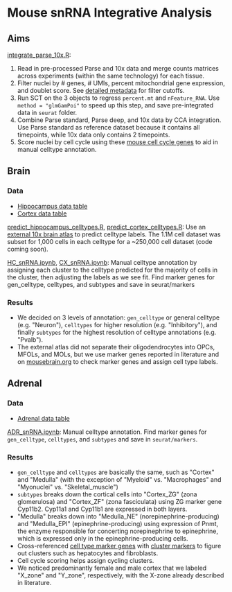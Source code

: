 # Mouse snRNA Integrative Analysis

## Aims
[integrate_parse_10x.R](https://github.com/erebboah/ENC4_Mouse_SingleCell/blob/master/snrna/scripts/integrate_parse_10x.R):
1. Read in pre-processed Parse and 10x data and merge counts matrices across experiments (within the same technology) for each tissue.
2. Filter nuclei by # genes, # UMIs, percent mitochondrial gene expression, and doublet score. See [detailed metadata](https://github.com/erebboah/ENC4_Mouse_SingleCell/blob/master/snrna/ref/enc4_mouse_snrna_metadata.tsv) for filter cutoffs.
3. Run SCT on the 3 objects to regress `percent.mt` and `nFeature_RNA`. Use  `method = "glmGamPoi"` to speed up this step, and save pre-integrated data in `seurat` folder.
4. Combine Parse standard, Parse deep, and 10x data by CCA integration. Use Parse standard as reference dataset because it contains all timepoints, while 10x data only contains 2 timepoints. 
5. Score nuclei by cell cycle using these [mouse cell cycle genes](https://github.com/erebboah/ENC4_Mouse_SingleCell/blob/master/snrna/ref/mouse_cellcycle_genes.rda) to aid in manual celltype annotation.


## Brain
### Data
- [Hippocampus data table](https://github.com/erebboah/ENC4_Mouse_SingleCell/blob/master/snrna/ref/hippocampus_minimal_metadata.tsv)
- [Cortex data table](https://github.com/erebboah/ENC4_Mouse_SingleCell/blob/master/snrna/ref/cortex_minimal_metadata.tsv)

[predict_hippocampus_celltypes.R](https://github.com/erebboah/ENC4_Mouse_SingleCell/blob/master/snrna/scripts/predict_hippocampus_celltypes.R), [predict_cortex_celltypes.R](https://github.com/erebboah/ENC4_Mouse_SingleCell/blob/master/snrna/scripts/predict_cortex_celltypes.R): Use an [external 10x brain atlas](https://portal.brain-map.org/atlases-and-data/rnaseq/mouse-whole-cortex-and-hippocampus-10x) to predict celltype labels. The 1.1M cell dataset was subset for 1,000 cells in each celltype for a ~250,000 cell dataset (code coming soon).

[HC_snRNA.ipynb](https://github.com/erebboah/enc4_mouse/blob/master/snrna/scripts/HC_snRNA.ipynb), [CX_snRNA.ipynb](https://github.com/erebboah/enc4_mouse/blob/master/snrna/scripts/CX_snRNA.ipynb): Manual celltype annotation by assigning each cluster to the celltype predicted for the majority of cells in the cluster, then adjusting the labels as we see fit. Find marker genes for gen_celltype, celltypes, and subtypes and save in seurat/markers


### Results
- We decided on 3 levels of annotation: `gen_celltype` or general celltype (e.g. "Neuron"), `celltypes` for higher resolution (e.g. "Inhibitory"), and finally `subtypes` for the highest resolution of celltype annotations (e.g. "Pvalb"). 
- The external atlas did not separate their oligodendrocytes into OPCs, MFOLs, and MOLs, but we use marker genes reported in literature and on [mousebrain.org](http://www.mousebrain.org/adolescent/celltypes.html) to check marker genes and assign cell type labels.

## Adrenal
### Data
- [Adrenal data table](https://github.com/erebboah/ENC4_Mouse_SingleCell/blob/master/snrna/ref/adrenal_minimal_metadata.tsv)

[ADR_snRNA.ipynb](https://github.com/erebboah/enc4_mouse/blob/master/snrna/scripts/ADR_snRNA.ipynb):
Manual celltype annotation. Find marker genes for `gen_celltype`, `celltypes`, and `subtypes` and save in `seurat/markers`.

### Results 
- `gen_celltype` and `celltypes` are basically the same, such as "Cortex" and "Medulla" (with the exception of "Myeloid" vs. "Macrophages" and "Myonuclei" vs. "Skeletal_muscle")
- `subtypes` breaks down the cortical cells into "Cortex_ZG" (zona glomerulosa) and "Cortex_ZF" (zona fasciculata) using ZG marker gene Cyp11b2. Cyp11a1 and Cyp11b1 are expressed in both layers.
- "Medulla" breaks down into "Medulla_NE" (norepinephrine-producing) and "Medulla_EPI" (epinephrine-producing) using expression of Pnmt, the enzyme responsible for concerting norepinephrine to epinephrine, which is expressed only in the epinephrine-producing cells.
- Cross-referenced [cell type marker genes](https://panglaodb.se/markers.html) with [cluster markers](https://github.com/erebboah/enc4_mouse/blob/master/snrna/seurat/markers/adrenal_cluster_marker_genes_only.pos_min.pct0.25_logfc.threshold0.25.tsv) to figure out clusters such as hepatocytes and fibroblasts.
- Cell cycle scoring helps assign cycling clusters.
- We noticed predominantly female and male cortex that we labeled "X_zone" and "Y_zone", respectively, with the X-zone already described in literature.


